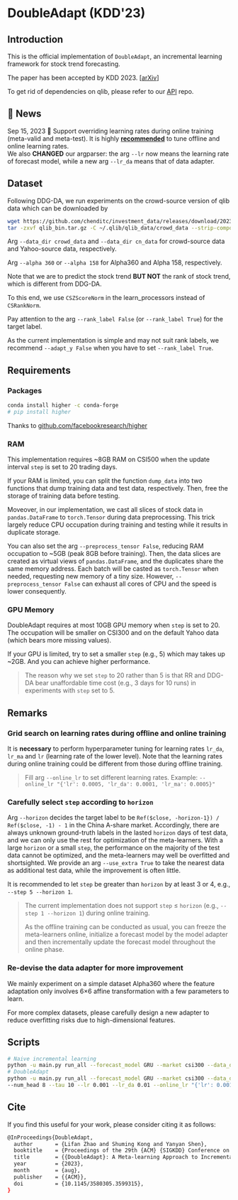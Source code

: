 # DoubleAdapt (KDD'23)
## Introduction
This is the official implementation of `DoubleAdapt`, an incremental learning framework for stock trend forecasting.

The paper has been accepted by KDD 2023. [[arXiv](https://arxiv.org/abs/2306.09862)]

To get rid of dependencies on qlib, please refer to our [API](https://github.com/SJTU-Quant/DoubleAdapt) repo.

## :newspaper: News
Sep 15, 2023 :hammer: Support overriding learning rates during online training (meta-valid and meta-test). 
It is highly [**recommended**](#remarks) to tune offline and online learning rates.  
We also **CHANGED** our argparser: the arg `--lr` now means the learning rate of forecast model, while a new arg `--lr_da` means that of data adapter. 

## Dataset
Following DDG-DA, we run experiments on the crowd-source version of qlib data which can be downloaded by
```bash
wget https://github.com/chenditc/investment_data/releases/download/2023-06-01/qlib_bin.tar.gz
tar -zxvf qlib_bin.tar.gz -C ~/.qlib/qlib_data/crowd_data --strip-components=2
```
Arg `--data_dir crowd_data` and `--data_dir cn_data` for crowd-source data and Yahoo-source data, respectively.

Arg `--alpha 360` or `--alpha 158` for Alpha360 and Alpha 158, respectively. 
 
Note that we are to predict the stock trend **BUT NOT** the rank of stock trend, which is different from DDG-DA.

To this end, we use `CSZScoreNorm` in the learn_processors instead of `CSRankNorm`.

Pay attention to the arg `--rank_label False` (or `--rank_label True`) for the target label. 

As the current implementation is simple and may not suit rank labels, we recommend `--adapt_y False` when you have to set `--rank_label True`.  

## Requirements

### Packages
```bash
conda install higher -c conda-forge
# pip install higher
```
Thanks to [github.com/facebookresearch/higher](https://github.com/facebookresearch/higher)

### RAM

This implementation requires ~8GB RAM on CSI500 when the update interval `step` is set to 20 trading days.

If your RAM is limited, you can split the function `dump_data` into two functions that dump training data and test data, respectively. 
Then, free the storage of training data before testing. 

Moveover, in our implementation, we cast all slices of stock data in `pandas.DataFrame` to `torch.Tensor` during data preprocessing.
This trick largely reduce CPU occupation during training and testing while it results in duplicate storage.

You can also set the arg `--preprocess_tensor False`, reducing RAM occupation to ~5GB (peak 8GB before training). 
Then, the data slices are created as virtual views of `pandas.DataFrame`, and the duplicates share the same memory address. 
Each batch will be casted as `torch.Tensor` when needed, requesting new memory of a tiny size.
However, `--preprocess_tensor False` can exhaust all cores of CPU and the speed is lower consequently.

### GPU Memory
DoubleAdapt requires at most 10GB GPU memory when `step` is set to 20. 
The occupation will be smaller on CSI300 and on the default Yahoo data (which bears more missing values).

If your GPU is limited, try to set a smaller `step` (e.g., 5) which may takes up ~2GB. And you can achieve higher performance.

> The reason why we set `step` to 20 rather than 5 is that 
RR and DDG-DA bear unaffordable time cost (e.g., 3 days for 10 runs) in experiments with `step` set to 5.   

## Remarks <a id="remarks"></a>
### Grid search on learning rates during offline and online training
It is **necessary** to perform hyperparameter tuning for learning rates `lr_da`, `lr_ma` and `lr` (learning rate of the lower level). 
Note that the learning rates during online training could be different from those during offline training.

> Fill arg `--online_lr` to set different learning rates.
> Example: `--online_lr "{'lr': 0.0005, 'lr_da': 0.0001, 'lr_ma': 0.0005}"`

### Carefully select `step` according to `horizon`
Arg `--horizon` decides the target label to be `Ref($close, -horizon-1}) / Ref($close, -1) - 1` in the China A-share market. 
Accordingly, there are always unknown ground-truth labels in the lasted `horizon` days of test data, and we can only use the rest for optimization of the meta-learners.
With a large `horizon` or a small `step`, the performance on the majority of the test data cannot be optimized, 
and the meta-learners may well be overfitted and shortsighted.
We provide an arg `--use_extra True` to take the nearest data as additional test data, while the improvement is often little.

It is recommended to let `step` be greater than `horizon` by at least 3 or 4, e.g., `--step 5 --horizon 1`.

> The current implementation does not support `step` $\le$ `horizon` (e.g., `--step 1 --horizon 1`) during online training.
> 
> As the offline training can be conducted as usual, you can freeze the meta-learners online, initialize a forecast model by the model adapter and then incrementally update the forecast model throughout the online phase.

### Re-devise the data adapter for more improvement
We mainly experiment on a simple dataset Alpha360 where the feature adaptation only involves 6$\times$6 affine transformation with a few parameters to learn.

For more complex datasets, please carefully design a new adapter to reduce overfitting risks due to high-dimensional features.

## Scripts
```bash
# Naive incremental learning
python -u main.py run_all --forecast_model GRU --market csi300 --data_dir crowd_data --rank_label False --naive True
# DoubleAdapt
python -u main.py run_all --forecast_model GRU --market csi300 --data_dir crowd_data --rank_label False \ 
--num_head 8 --tau 10 --lr 0.001 --lr_da 0.01 --online_lr "{'lr': 0.001, 'lr_da': 0.0001, 'lr_ma': 0.001}"
```
## Cite
If you find this useful for your work, please consider citing it as follows:
```bash
@InProceedings{DoubleAdapt,
  author       = {Lifan Zhao and Shuming Kong and Yanyan Shen},
  booktitle    = {Proceedings of the 29th {ACM} {SIGKDD} Conference on Knowledge Discovery and Data Mining},
  title        = {{DoubleAdapt}: A Meta-learning Approach to Incremental Learning for Stock Trend Forecasting},
  year         = {2023},
  month        = {aug},
  publisher    = {{ACM}},
  doi          = {10.1145/3580305.3599315},
}
```
